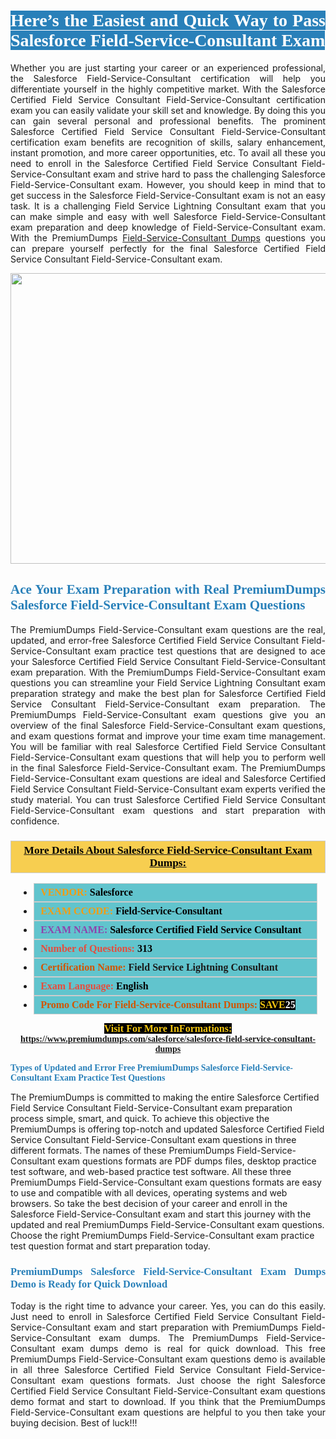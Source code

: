 <h1 style="text-align: justify;"><span style="color:#ffffff;"><span style="font-family:Georgia,serif;"><strong><span style="background-color:#2980b9;">Here’s the Easiest and Quick Way to Pass Salesforce Field-Service-Consultant Exam</span></strong></span></span></h1>

<p style="text-align: justify;">Whether you are just starting your career or an experienced professional, the Salesforce Field-Service-Consultant certification will help you differentiate yourself in the highly competitive market. With the Salesforce Certified Field Service Consultant Field-Service-Consultant certification exam you can easily validate your skill set and knowledge. By doing this you can gain several personal and professional benefits. The prominent Salesforce Certified Field Service Consultant Field-Service-Consultant certification exam benefits are recognition of skills, salary enhancement, instant promotion, and more career opportunities, etc. To avail all these you need to enroll in the Salesforce Certified Field Service Consultant Field-Service-Consultant exam and strive hard to pass the challenging Salesforce Field-Service-Consultant exam. However, you should keep in mind that to get success in the Salesforce Field-Service-Consultant exam is not an easy task. It is a challenging Field Service Lightning Consultant exam that you can make simple and easy with well Salesforce Field-Service-Consultant exam preparation and deep knowledge of Field-Service-Consultant exam. With the PremiumDumps <a href="https://www.premiumdumps.com/salesforce/salesforce-field-service-consultant-dumps">Field-Service-Consultant Dumps</a> questions you can prepare yourself perfectly for the final Salesforce Certified Field Service Consultant Field-Service-Consultant exam.</p>

<p style="text-align: center;"><a href="https://www.premiumdumps.com/salesforce/salesforce-field-service-consultant-dumps"><img alt="" src="https://i.imgur.com/KJGzbJ2.jpeg" style="width: 700px; height: 465px;" /></a></p>

<h2 style="text-align: justify;"><span style="color:#2980b9;"><span style="font-family:Georgia,serif;"><strong>Ace Your Exam Preparation with Real PremiumDumps Salesforce Field-Service-Consultant Exam Questions</strong></span></span></h2>

<p style="text-align: justify;">The PremiumDumps Field-Service-Consultant exam questions are the real, updated, and error-free Salesforce Certified Field Service Consultant Field-Service-Consultant exam practice test questions that are designed to ace your Salesforce Certified Field Service Consultant Field-Service-Consultant exam preparation. With the PremiumDumps Field-Service-Consultant exam questions you can streamline your Field Service Lightning Consultant exam preparation strategy and make the best plan for Salesforce Certified Field Service Consultant Field-Service-Consultant exam preparation. The PremiumDumps Field-Service-Consultant exam questions give you an overview of the final Salesforce Field-Service-Consultant exam questions, and exam questions format and improve your time exam time management. You will be familiar with real Salesforce Certified Field Service Consultant Field-Service-Consultant exam questions that will help you to perform well in the final Salesforce Field-Service-Consultant exam. The PremiumDumps Field-Service-Consultant exam questions are ideal and Salesforce Certified Field Service Consultant Field-Service-Consultant exam experts verified the study material. You can trust Salesforce Certified Field Service Consultant Field-Service-Consultant exam questions and start preparation with confidence.</p>

<h3 style="background: #f7ce50; border: 1px solid rgb(204, 204, 204); padding: 5px 10px; text-align: center;"><span style="font-family:Georgia,serif;"><u><u><span style="color:#000000;"><span style="font-size:11pt"><span style="line-height:normal"><b><span style="font-size:13.0pt"><span cambria="">More Details About Salesforce Field-Service-Consultant Exam Dumps:</span></span></b></span></span></span></u></u></span></h3>

<ul>
	<li style="margin:0cm 10pt">
	<div style="background:#61c4cd; border: 1px solid rgb(204, 204, 204); padding: 5px 10px; text-align: justify;"><span style="font-family:Georgia,serif;"><span style="font-size:11pt"><span style="line-height:normal"><b><span style="font-size:12.0pt"><span new="" roman="" times=""><span style="color:#f39c12;">VENDOR:</span> <span style="color:#000000;">Salesforce</span></span></span></b></span></span></span></div>
	</li>
	<li style="margin:0cm 10pt">
	<div style="background: #61c4cd; border: 1px solid rgb(204, 204, 204); padding: 5px 10px; text-align: justify;"><span style="font-family:Georgia,serif;"><span style="font-size:11pt"><span style="line-height:normal"><b><span style="font-size:12.0pt"><span new="" roman="" times=""><span style="color:#f39c12;">EXAM CCODE:</span> <span style="color:#000000;">Field-Service-Consultant</span></span></span></b></span></span></span></div>
	</li>
	<li style="margin:0cm 10pt">
	<div style="background: #61c4cd; border: 1px solid rgb(204, 204, 204); padding: 5px 10px; text-align: justify;"><span style="font-family:Georgia,serif;"><span style="font-size:11pt"><span style="line-height:normal"><b><span style="font-size:12.0pt"><span new="" roman="" times=""><span style="color:#8e44ad;">EXAM NAME:</span> <span style="color:#000000;">Salesforce Certified Field Service Consultant</span></span></span></b></span></span></span></div>
	</li>
	<li style="margin:0cm 10pt">
	<div style="background: #61c4cd; border: 1px solid rgb(204, 204, 204); padding: 5px 10px;"><span style="font-family:Georgia,serif;"><span style="font-size:11pt"><span style="line-height:normal"><b><span style="font-size:12.0pt"><span new="" roman="" times=""><span style="color:#e74c3c;">Number of Questions:</span><span style="color:#000000;"><span style="color:#f1c40f;"> </span>313</span></span></span></b></span></span></span></div>
	</li>
	<li style="margin:0cm 10pt">
	<div style="background: #61c4cd; border: 1px solid rgb(204, 204, 204); padding: 5px 10px; text-align: justify;"><span style="font-family:Georgia,serif;"><span style="font-size:11pt"><span style="line-height:normal"><b><span style="font-size:12.0pt"><span new="" roman="" times=""><span style="color:#d35400;">Certification Name:</span> Field Service Lightning Consultant</span></span></b></span></span></span></div>
	</li>
	<li style="margin:0cm 10pt">
	<div style="background: #61c4cd; border: 1px solid rgb(204, 204, 204); padding: 5px 10px; text-align: justify;"><span style="font-family:Georgia,serif;"><span style="font-size:11pt"><span style="line-height:normal"><b><span style="font-size:12.0pt"><span new="" roman="" times=""><span style="color:#e74c3c;">Exam Language:</span> <span style="color:#000000;">English</span></span></span></b></span></span></span></div>
	</li>
	<li style="margin:0cm 10pt">
	<div style="background: #61c4cd; border: 1px solid rgb(204, 204, 204); padding: 5px 10px;"><span style="font-family:Georgia,serif;"><span style="font-size:11pt"><span style="line-height:normal"><b><span style="font-size:12.0pt"><span new="" roman="" times=""><span style="color:#d35400;">Promo Code For Field-Service-Consultant Dumps:</span><span style="color:#f1c40f;"> <span style="background-color:#000000;">SAVE</span></span><span style="color:#ffffff;"><span style="background-color:#000000;">25</span></span></span></span></b></span></span></span></div>
	</li>
</ul>

<p style="text-align: center;"><span style="font-family:Georgia,serif;"><strong><span style="font-size:16px;"><span style="color:#f1c40f;"><span style="background-color:#000000;">Visit For More InFormations:</span></span></span> <a href="https://www.premiumdumps.com/salesforce/salesforce-field-service-consultant-dumps">https://www.premiumdumps.com/salesforce/salesforce-field-service-consultant-dumps</a></strong></span></p>

<p><span style="color:#2980b9;"><span style="font-family:Georgia,serif;"><strong><strong><strong>Types of Updated and Error Free PremiumDumps Salesforce Field-Service-Consultant Exam Practice Test Questions</strong></strong></strong></span></span></p>

<p>The PremiumDumps is committed to making the entire Salesforce Certified Field Service Consultant Field-Service-Consultant exam preparation process simple, smart, and quick. To achieve this objective the PremiumDumps is offering top-notch and updated Salesforce Certified Field Service Consultant Field-Service-Consultant exam questions in three different formats. The names of these PremiumDumps Field-Service-Consultant exam questions formats are PDF dumps files, desktop practice test software, and web-based practice test software. All these three PremiumDumps Field-Service-Consultant exam questions formats are easy to use and compatible with all devices, operating systems and web browsers. So take the best decision of your career and enroll in the Salesforce Field-Service-Consultant exam and start this journey with the updated and real PremiumDumps Field-Service-Consultant exam questions. Choose the right PremiumDumps Field-Service-Consultant exam practice test question format and start preparation today.</p>

<h3 style="text-align: justify;"><span style="color:#2980b9;"><span style="font-family:Georgia,serif;"><strong><strong><strong>PremiumDumps Salesforce Field-Service-Consultant Exam Dumps Demo is Ready for Quick Download</strong></strong></strong></span></span></h3>

<p style="text-align: justify;">Today is the right time to advance your career. Yes, you can do this easily. Just need to enroll in Salesforce Certified Field Service Consultant Field-Service-Consultant exam and start preparation with PremiumDumps Field-Service-Consultant exam dumps. The PremiumDumps Field-Service-Consultant exam dumps demo is real for quick download. This free PremiumDumps Field-Service-Consultant exam questions demo is available in all three Salesforce Certified Field Service Consultant Field-Service-Consultant exam questions formats. Just choose the right Salesforce Certified Field Service Consultant Field-Service-Consultant exam questions demo format and start to download. If you think that the PremiumDumps Field-Service-Consultant exam questions are helpful to you then take your buying decision. Best of luck!!!</p>
